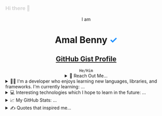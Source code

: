 <h3 style="color:lightgray;"> Hi there 👋</h3>
<center>
I am
<H1> Amal Benny&nbsp;<text style="color:DodgerBlue;">✓</text></H1>
<h2><a href="https://gist.github.com/amalbenny">GitHub Gist Profile</a></h2>
 <link rel="stylesheet" href="https://amalbenny.github.io/FAR/css/all.min.css">
<Code> He/Him </Code>
<details><summary> 💬 Reach Out Me... </summary>
<i class="fa-brands fa-google"></i>https://g.dev/amal<br/>
<i class="fa-brands fa-github"></i>https://github.com/amalbenny<br/>
<i class="fa-brands fa-linkedin"></i>https://linkedin.com/in/amal-benny
</details></center>
<details>
  <summary>
    👨‍💻 I'm a developer who enjoys learning new languages, libraries, and frameworks. I'm currently learning: ...
  </summary>
  <br/>
  <div>
    <img src="https://img.shields.io/badge/HTML5-F16529?style=for-the-badge&logo=html5&logoColor=white" />
    <img src="https://img.shields.io/badge/KOTLIN-FFF?style=for-the-badge&logo=kotlin"/>
    <img src="https://img.shields.io/badge/CSS3-1572B6?style=for-the-badge&logo=css3&logoColor=white" />
    <img src="https://img.shields.io/badge/JavaScript-F7DF1E?style=for-the-badge&logo=javascript&logoColor=white" />
    <img src="https://img.shields.io/badge/TypeScript-007ACC?style=for-the-badge&logo=typescript&logoColor=white" />
    <img src="https://img.shields.io/badge/Python-239120?style=for-the-badge&logo=python&logoColor=white" />
    <img src="https://img.shields.io/badge/Markdown-000000?style=for-the-badge&logo=markdown&logoColor=white" />
    <img src="https://img.shields.io/badge/Vercel-000000?style=for-the-badge&logo=vercel&logoColor=white" />
    <img src="https://img.shields.io/badge/Git-F05032?style=for-the-badge&logo=git&logoColor=white" />
  </div>
</details>

<details>
  <summary>
    💻 Interesting technologies which I hope to learn in the future: ...
  </summary>
  <br/>
  <div> 
    <img src="https://img.shields.io/badge/AI/ML-262c3e?style=for-the-badge&logo=probot&logoColor=white" />
    <img src="https://img.shields.io/badge/Swift-FA7343?style=for-the-badge&logo=swift&logoColor=white" />
    <img src="https://img.shields.io/badge/Swift%20Playgrounds-FA7343?style=for-the-badge&logo=swift&logoColor=white" />                
    <img src="https://img.shields.io/badge/React_Native-20232A?style=for-the-badge&logo=react&logoColor=61DAFB" />
    <img src="https://img.shields.io/badge/Redux-593D88?style=for-the-badge&logo=redux&logoColor=white">
    <img src="https://img.shields.io/badge/storybook-FF4785?style=for-the-badge&logo=storybook&logoColor=white">
    <img src="https://img.shields.io/badge/Gatsby-663399?style=for-the-badge&logo=gatsby&logoColor=white" />
    <img src="https://img.shields.io/badge/Semantic%20UI-35BDB2?style=for-the-badge&logo=semanticuireact&logoColor=white" />
    <img src="https://img.shields.io/badge/Dart-0175C2?style=for-the-badge&logo=dart&logoColor=white" />
    <img src="https://img.shields.io/badge/Flutter-02569B?style=for-the-badge&logo=flutter&logoColor=white" />
    <img src="https://img.shields.io/badge/Ruby-CC342D?style=for-the-badge&logo=ruby&logoColor=white" />
    <img src="https://img.shields.io/badge/Ruby_on_Rails-CC0000?style=for-the-badge&logo=ruby-on-rails&logoColor=white" />
    <img src="https://img.shields.io/badge/Twine-1ED760?style=for-the-badge&logo=payoneer&logoColor=white" />
    <img src="https://img.shields.io/badge/Sugarcube-F34E68?style=for-the-badge&logo=hack-the-box&logoColor=white" />
    <img src="https://img.shields.io/badge/Phaser.js-F15B2A?style=for-the-badge&logo=starship&logoColor=white" />
    <img src="https://img.shields.io/badge/GDevelop-007DB8?style=for-the-badge&logo=Gitee&logoColor=white" /> 
    <img src="https://img.shields.io/badge/Solidity-e6e6e6?style=for-the-badge&logo=solidity&logoColor=black" />
    <img src="https://img.shields.io/badge/Web3.js-F16822?style=for-the-badge&logo=web3.js&logoColor=white" />
    <img src="https://img.shields.io/badge/Supabase-181818?style=for-the-badge&logo=supabase&logoColor=white" />
  </div>
</details>


<details>
  <summary>📈 My GitHub Stats: ...</summary>
  <br/>
  <div>
     <img src="https://github-readme-stats.vercel.app/api?username=amalbenny&count_private=true&show_icons=true&include_all_commits=true&theme=dark" alt="Amal's Github Stats" />
     <br/>
     <br/>
     <div>
       <a href="https://holopin.io/@amalbenny">
         <img src="https://holopin.me/amalbenny" alt="@amalbenny's Holopin board" />
       </a>
     </div>
     <br />
     <div>
        <div>
          <img src="https://komarev.com/ghpvc/?username=amalbenny&color=blueviolet&label=Github Profile Views"/>
           &nbsp;
          <a href="https://github.com/amalbenny">
            <img src="https://img.shields.io/github/followers/amalbenny.svg?style=social&label=Follow"/>
          </a>
        </div>
        </div>
  </div>
</details>

<details>
  <summary>
    ✍️ Quotes that inspired me...
  </summary>
  <br/>
  <ul>
    <li >
      <i><q>Simplicity is the ultimate sophistication.</q> <br/>&nbsp;<cite>-Leonardo DaVinci</cite></i>
    </li>
    <br/>
    <li>
      <i><q>Technology itself is neither good or bad. People are good or bad.</q> <br/>&nbsp;<cite>-Naveen Jain</cite></i>
    </li>
    <br/>
    <li>
      <i> <q>The only constant in the technology industry is change.</q> <br/>&nbsp;<cite>-Marc Benioff</cite></i>
    </li>
    <li><i><q>One person can make a difference, and everyone should try</q><br/>&nbsp;<cite> -John F. Kennedy</cite></i></li>
  </ul>
  <br/>
</details>
<!--
**amalbenny/amalbenny** is a ✨ _special_ ✨ repository because its `README.md` (this file) appears on your GitHub profile.

Here are some ideas to get you started:

- 🔭 I’m currently working on ...
- 🌱 I’m currently learning ...
- 👯 I’m looking to collaborate on ...
- 🤔 I’m looking for help with ...
- 💬 Ask me about ...
- 📫 How to reach me: ...
- 😄 Pronouns: ...
- ⚡ Fun fact: ...
-->
